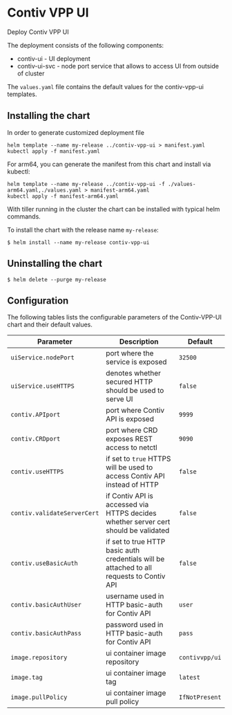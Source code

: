 # Contiv VPP UI

Deploy Contiv VPP UI

The deployment consists of the following components:
 * contiv-ui - UI deployment
 * contiv-ui-svc - node port service that allows to access UI from outside of cluster


The `values.yaml` file contains the default values for the
contiv-vpp-ui templates.

## Installing the chart

In order to generate customized deployment file
```console
helm template --name my-release ../contiv-vpp-ui > manifest.yaml
kubectl apply -f manifest.yaml
```

For arm64, you can generate the manifest from this chart and install via kubectl:

```console
helm template --name my-release ../contiv-vpp-ui -f ./values-arm64.yaml,./values.yaml > manifest-arm64.yaml
kubectl apply -f manifest-arm64.yaml
```
With tiller running in the cluster the chart can be installed with typical helm commands.

To install the chart with the release name `my-release`:

```console
$ helm install --name my-release contiv-vpp-ui
```
## Uninstalling the chart

```console
$ helm delete --purge my-release
```

## Configuration

The following tables lists the configurable parameters of the Contiv-VPP-UI chart and their default values.

Parameter | Description | Default
--------- | ----------- | -------
`uiService.nodePort`|port where the service is exposed| `32500`
`uiService.useHTTPS`|denotes whether secured HTTP should be used to serve UI|`false`
`contiv.APIport`|port where Contiv API is exposed|`9999`
`contiv.CRDport`|port where CRD exposes REST access to netctl|`9090`
`contiv.useHTTPS`|if set to `true` HTTPS will be used to access Contiv API instead of HTTP | `false`
`contiv.validateServerCert`| if Contiv API is accessed via HTTPS decides whether server cert should be validated| `false`
`contiv.useBasicAuth`| if set to true HTTP basic auth credentials will be attached to all requests to Contiv API | `false`
`contiv.basicAuthUser`| username used in HTTP basic-auth for Contiv API  | `user`
`contiv.basicAuthPass`|password used in HTTP basic-auth for Contiv API |`pass`
`image.repository` | ui container image repository | `contivvpp/ui`
`image.tag`| ui container image tag | `latest`
`image.pullPolicy` | ui container image pull policy | `IfNotPresent`

